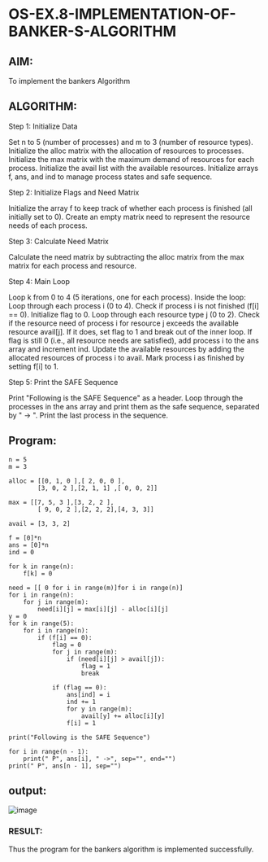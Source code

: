 # OS-EX.8-IMPLEMENTATION-OF-BANKER-S-ALGORITHM

## AIM:  

To implement the bankers Algorithm

## ALGORITHM:

Step 1: Initialize Data

Set n to 5 (number of processes) and m to 3 (number of resource types).
Initialize the alloc matrix with the allocation of resources to processes.
Initialize the max matrix with the maximum demand of resources for each process.
Initialize the avail list with the available resources.
Initialize arrays f, ans, and ind to manage process states and safe sequence.

Step 2: Initialize Flags and Need Matrix

Initialize the array f to keep track of whether each process is finished (all initially set to 0).
Create an empty matrix need to represent the resource needs of each process.

Step 3: Calculate Need Matrix

Calculate the need matrix by subtracting the alloc matrix from the max matrix for each process and resource.

Step 4: Main Loop

Loop k from 0 to 4 (5 iterations, one for each process).
Inside the loop:
Loop through each process i (0 to 4).
Check if process i is not finished (f[i] == 0).
Initialize flag to 0.
Loop through each resource type j (0 to 2).
Check if the resource need of process i for resource j exceeds the available resource avail[j].
If it does, set flag to 1 and break out of the inner loop.
If flag is still 0 (i.e., all resource needs are satisfied), add process i to the ans array and increment ind.
Update the available resources by adding the allocated resources of process i to avail.
Mark process i as finished by setting f[i] to 1.

Step 5: Print the SAFE Sequence

Print "Following is the SAFE Sequence" as a header.
Loop through the processes in the ans array and print them as the safe sequence, separated by " -> ".
Print the last process in the sequence.

## Program:

```
n = 5
m = 3

alloc = [[0, 1, 0 ],[ 2, 0, 0 ],
        [3, 0, 2 ],[2, 1, 1] ,[ 0, 0, 2]]

max = [[7, 5, 3 ],[3, 2, 2 ],
        [ 9, 0, 2 ],[2, 2, 2],[4, 3, 3]]

avail = [3, 3, 2]

f = [0]*n
ans = [0]*n
ind = 0

for k in range(n):
    f[k] = 0

need = [[ 0 for i in range(m)]for i in range(n)]
for i in range(n):
    for j in range(m):
        need[i][j] = max[i][j] - alloc[i][j]
y = 0
for k in range(5):
    for i in range(n):
        if (f[i] == 0):
            flag = 0
            for j in range(m):
                if (need[i][j] > avail[j]):
                    flag = 1
                    break

            if (flag == 0):
                ans[ind] = i
                ind += 1
                for y in range(m):
                    avail[y] += alloc[i][y]
                f[i] = 1

print("Following is the SAFE Sequence")

for i in range(n - 1):
    print(" P", ans[i], " ->", sep="", end="")
print(" P", ans[n - 1], sep="")
```
## output:

![image](https://github.com/Thenmozhi-Palanisamy/OS-EX.8-IMPLEMENTATION-OF-BANKER-S-ALGORITHM/assets/95198708/34e7bb18-7bc5-490e-8db7-5c76e6a9c61a)

### RESULT:

Thus the program for the bankers algorithm is implemented successfully.
